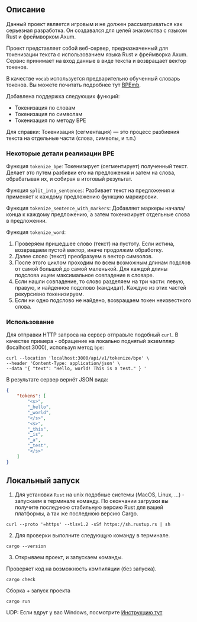 ## ОписаниеДанный проект является игровым и не должен рассматриваться как серьезная разработка. Он создавался для целей знакомства с языком Rust и фреймворком Axum.Проект представляет собой веб-сервер, предназначенный для токенизации текста с использованием языка Rust и фреймворка Axum. Сервис принимает на вход данные в виде текста и возвращает вектор токенов.В качестве `vocab` используется предварительно обученный словарь токенов. Вы можете почитать подробнее тут [BPEmb](https://github.com/bheinzerling/bpemb).Добавлена поддержка следующих функций:- Токенизация по словам- Токенизация по символам- Токенизация по методу BPEДля справки:Токенизация (сегментация) — это процесс разбиения текста на отдельные части (слова, символы, и т.п.)### Некоторые детали реализации BPEФункция `tokenize_bpe`:Токенизирует (сегментирует) полученный текст. Делает это путем разбивки его на предложения и затем на слова, обрабатывая их, и собирая в итоговый результат.Функция `split_into_sentences`:Разбивает текст на предложения и применяет к каждому предложению функцию маркировки.Функция `tokenize_sentence_with_markers`:Добавляет маркеры начала/конца к каждому предложению, а затем токенизирует отдельные слова в предложении.Функция `tokenize_word`:1. Проверяем пришедшее слово (текст) на пустоту. Если истина, возвращаем пустой вектор, иначе продолжим обработку.2. Далее слово (текст) преобразуем в вектор символов.3. После этого циклом проходим по всем возможным длинам подслов от самой большой до самой маленькой. Для каждой длины подслова ищем максимальное совпадение в словаре.4. Если нашли совпадение, то слово разделяем на три части: левую, правую, и найденное подслово (кандидат). Каждую из этих частей рекурсивно токенизируем.5. Если ни одно подслово не найдено, возвращаем токен неизвестного слова.### ИспользованиеДля отправки HTTP запроса на сервер отправьте подобный `curl`.В качестве примера - обращение на локально поднятый экземпляр (localhost:3000), используя метод `bpe`:```curl --location 'localhost:3000/api/v1/tokenize/bpe' \--header 'Content-Type: application/json' \--data '{ "text": "Hello, world! This is a test." } '```В результате сервер вернёт JSON вида:```Json{    "tokens": [        "<s>",        "▁hello",        "▁world",        "</s>",        "<s>",        "▁this",        "▁is",        "▁a",        "▁test",        "</s>"    ]}```## Локальный запуск1) Для установки `Rust` на unix подобные системы (MacOS, Linux, ...) - запускаем в терминале команду.   По окончании загрузки вы получите последнюю стабильную версию Rust для вашей платформы, а так же последнюю версию Cargo.```shellcurl --proto '=https' --tlsv1.2 -sSf https://sh.rustup.rs | sh```2) Для проверки выполните следующую команду в терминале.```shellcargo --version```3) Открываем проект, и запускаем команды.Проверяет код на возможность компиляции (без запуска).```shellcargo check```Сборка + запуск проекта```shellcargo run```UDP: Если вдруг у вас Windows, посмотрите [Инструкцию тут](https://forge.rust-lang.org/infra/other-installation-methods.html)